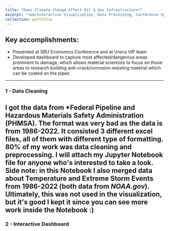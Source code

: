 ```yaml
---
title: "Does Climate Change Affect Oil & Gas Infrastructure?"
excerpt: "<em>Interactive Visualization, Data Processing, Conference Speaking</em><br/>d3.js, Python<br/><br/>This project is the result of some cool research I did at Stony Brook University, guided by Dr. Halada (Materials Science) and Dr. Montgomery (Economics). I even got to mix it up with Dr. Mueller's Data Visualization class in Computer Science, so it became a mashup of everything I love about data science—bringing together different fields to tell a story with data!<br/><img src='/images/test.png'>"
collection: portfolio
---
```

## Key accomplishments:
- Presented at SBU Economics Conference and at Ureca VIP team 
- Developed dashboard to capture most affected/dangerous areas prominent to damage, which allows material scientists to focus on those areas to research building anti-crack/corrosion resisting material which can be coated on the pipes
---
### 1 - Data Cleaning
I got the data from *Federal Pipeline and Hazardous Materials Safety Administration (PHMSA). The format was very bad as the data is from 1986-2022. It consisted 3 different excel files, all of them with different type of formatting. 80% of my work was data cleaning and preprocessing. I will attach my Jupyter Notebook file for anyone who's interested to  take a look. Side note: in this Notebook I also merged data about Temperature and Extreme Storm Events from 1986-2022 (both data from *NOAA.gov*). Ultimately, this was not used in the visualization, but it's good I kept it since you can see more work inside the Notebook :)
---
### 2 - Interactive Dashboard
